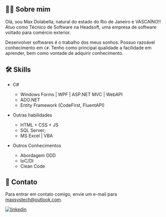 ## 👨‍💻 Sobre mim
Olá, sou Max Dolabella, natural do estado do Rio de Janeiro e VASCAÍNO!!
Atuo como Técnico de Software na Headsoft, uma empresa de software voltado para comércio exterior.

Desenvolver softwares é o trabalho dos meus sonhos. Possuo razoável conhecimento em `C#`.
Tenho como principal qualidade a facilidade em aprender, bem como vontade de adquirir conhecimento.

  
## 🛠 Skills
- C#
  - Windows Forms | WPF | ASP.NET MVC | WebAPI
  - ADO.NET
  - Entity Framework (CodeFirst, FluentAPI)

- Outras habilidades
  - HTML + CSS + JS
  - SQL Server; 
  - MS Excel | VBA

- Outros Conhecimentos
  - Abordagem DDD
  - IoC/DI
  - Clean Code

## 📧 Contato

Para entrar em contato comigo, envie um e-mail para maxsystech@outlook.com.

[![linkedin](https://img.shields.io/badge/linkedin-0A66C2?style=for-the-badge&logo=linkedin&logoColor=white)](https://www.linkedin.com/in/maxdolabella/)  
